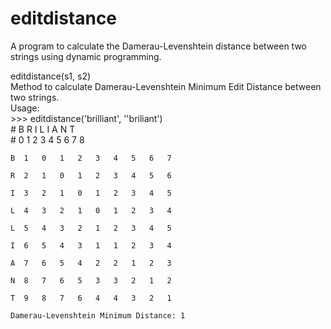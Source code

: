 editdistance
============

A program to calculate the Damerau-Levenshtein distance between two strings using dynamic programming.

editdistance(s1, s2)  
    Method to calculate Damerau-Levenshtein Minimum Edit Distance between two strings.  
    Usage:  
    >>> editdistance('brilliant', ''briliant')  
       #   B   R   I   L   I   A   N   T  
    #  0   1   2   3   4   5   6   7   8   
    
    B  1   0   1   2   3   4   5   6   7   
    
    R  2   1   0   1   2   3   4   5   6   
    
    I  3   2   1   0   1   2   3   4   5   
    
    L  4   3   2   1   0   1   2   3   4   
    
    L  5   4   3   2   1   2   3   4   5   
    
    I  6   5   4   3   1   1   2   3   4   
    
    A  7   6   5   4   2   2   1   2   3   
    
    N  8   7   6   5   3   3   2   1   2   
    
    T  9   8   7   6   4   4   3   2   1   
    
    Damerau-Levenshtein Minimum Distance: 1

